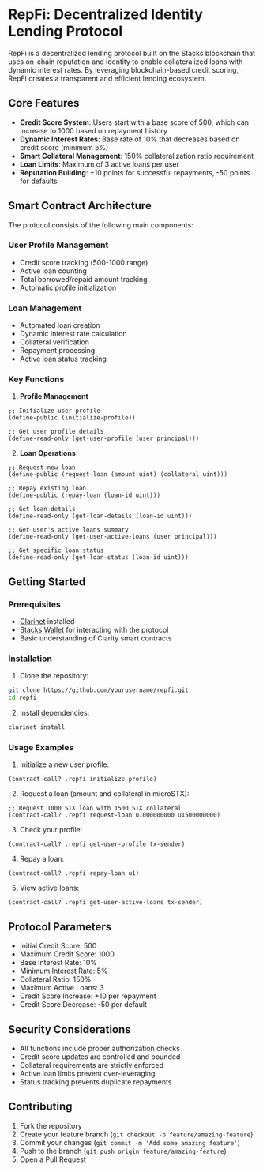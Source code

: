 # RepFi: Decentralized Identity Lending Protocol

RepFi is a decentralized lending protocol built on the Stacks blockchain that uses on-chain reputation and identity to enable collateralized loans with dynamic interest rates. By leveraging blockchain-based credit scoring, RepFi creates a transparent and efficient lending ecosystem.

## Core Features

- **Credit Score System**: Users start with a base score of 500, which can increase to 1000 based on repayment history
- **Dynamic Interest Rates**: Base rate of 10% that decreases based on credit score (minimum 5%)
- **Smart Collateral Management**: 150% collateralization ratio requirement
- **Loan Limits**: Maximum of 3 active loans per user
- **Reputation Building**: +10 points for successful repayments, -50 points for defaults

## Smart Contract Architecture

The protocol consists of the following main components:

### User Profile Management
- Credit score tracking (500-1000 range)
- Active loan counting
- Total borrowed/repaid amount tracking
- Automatic profile initialization

### Loan Management
- Automated loan creation
- Dynamic interest rate calculation
- Collateral verification
- Repayment processing
- Active loan status tracking

### Key Functions

1. **Profile Management**
```clarity
;; Initialize user profile
(define-public (initialize-profile))

;; Get user profile details
(define-read-only (get-user-profile (user principal)))
```

2. **Loan Operations**
```clarity
;; Request new loan
(define-public (request-loan (amount uint) (collateral uint)))

;; Repay existing loan
(define-public (repay-loan (loan-id uint)))

;; Get loan details
(define-read-only (get-loan-details (loan-id uint)))

;; Get user's active loans summary
(define-read-only (get-user-active-loans (user principal)))

;; Get specific loan status
(define-read-only (get-loan-status (loan-id uint)))
```

## Getting Started

### Prerequisites

- [Clarinet](https://github.com/hirosystems/clarinet) installed
- [Stacks Wallet](https://www.hiro.so/wallet) for interacting with the protocol
- Basic understanding of Clarity smart contracts

### Installation

1. Clone the repository:
```bash
git clone https://github.com/yourusername/repfi.git
cd repfi
```

2. Install dependencies:
```bash
clarinet install
```

### Usage Examples

1. Initialize a new user profile:
```clarity
(contract-call? .repfi initialize-profile)
```

2. Request a loan (amount and collateral in microSTX):
```clarity
;; Request 1000 STX loan with 1500 STX collateral
(contract-call? .repfi request-loan u1000000000 u1500000000)
```

3. Check your profile:
```clarity
(contract-call? .repfi get-user-profile tx-sender)
```

4. Repay a loan:
```clarity
(contract-call? .repfi repay-loan u1)
```

5. View active loans:
```clarity
(contract-call? .repfi get-user-active-loans tx-sender)
```

## Protocol Parameters

- Initial Credit Score: 500
- Maximum Credit Score: 1000
- Base Interest Rate: 10%
- Minimum Interest Rate: 5%
- Collateral Ratio: 150%
- Maximum Active Loans: 3
- Credit Score Increase: +10 per repayment
- Credit Score Decrease: -50 per default

## Security Considerations

- All functions include proper authorization checks
- Credit score updates are controlled and bounded
- Collateral requirements are strictly enforced
- Active loan limits prevent over-leveraging
- Status tracking prevents duplicate repayments

## Contributing

1. Fork the repository
2. Create your feature branch (`git checkout -b feature/amazing-feature`)
3. Commit your changes (`git commit -m 'Add some amazing feature'`)
4. Push to the branch (`git push origin feature/amazing-feature`)
5. Open a Pull Request
